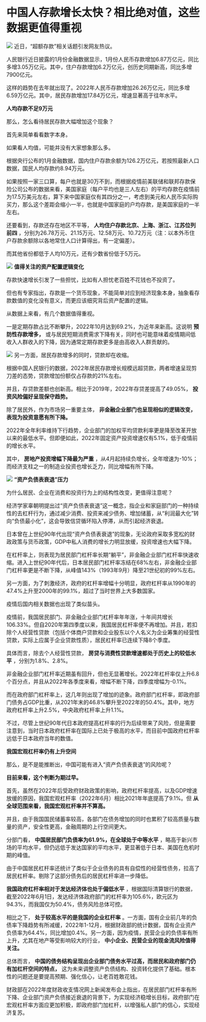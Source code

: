 # 中国人存款增长太快？相比绝对值，这些数据更值得重视

![](https://inews.gtimg.com/newsapp_bt/0/15678382117/1000)
近日，“超额存款”相关话题引发网友热议。

人民银行近日披露的1月份金融数据显示，1月份人民币存款增加6.87万亿元，同比多增3.05万亿元。其中，住户存款增加6.2万亿元，创历史同期新高，同比多增7900亿元。

这样的趋势在去年就出现了。2022年人民币存款增加26.26万亿元，同比多增6.59万亿元。其中，居民存款增加17.84万亿元，增速显著高于往年水平。

**人均存款不足9万元**

那么，怎么看待居民存款大幅增加这个现象？

首先来简单看看数字本身。

如果看人均值，可能并没有大家想象那么多。

根据央行公布的1月金融数据，国内住户存款余额为126.2万亿元，若按照最新人口数据，国民人均存款约8.94万元。

如果按照一家三口算，每户也就是30万不到，而根据疫情前美联储和联邦存款保险公司公布的数据来看，美国家庭（每户平均也是三人左右）的平均存款在疫情前为17.5万美元左右，算下来中国家庭仅有其四分之一，考虑到美元和人民币实际购买力，那么这个差距会缩小一半，也就是中国家庭的户均存款，是美国家庭的一半左右。

还要看到，存款还存在地区不平等， **人均住户存款北京、上海、浙江、江苏位列前四**
，分别为26.78万元、21.15万元、12.58万元、10.72万元（注：以本外币住户存款余额除以各地常住人口计算得出，有一定偏差）。

而其他省份都低于人均10万元，还有少数省份低于5万元。

![](https://inews.gtimg.com/newsapp_bt/0/15678382121/1000)
**值得关注的资产配置逻辑变化**

存款快速增长引发了一些担忧，比如有人担忧老百姓不花钱也不投资了。

但也有专家指出，存款是一个货币现象，不能简单对应到经济现象本身，抽象看存款数值的变化没有意义，而更应该细究背后资产配置的逻辑。

从数据上来看，有几个数据值得重视。

一是定期存款占比不断攀升，2022年10月达到69.2%，为近年来新高。这说明 **预防性存款增多，**
或与居民短期消费需求下降有关，同时也可能意味着疫情期间低收入人群收入的下降，因为通常定期存款更多是由高收入人群贡献的。

![](https://inews.gtimg.com/newsapp_bt/0/15678382123/1000)
另一方面，居民存款增多的同时，贷款却在收缩。

根据中国人民银行的数据，2022年居民存款增长规模远超贷款，两者增速呈现剪刀差的态势，贷款增加份额仅占存款的21%左右。

并且，存贷款差额也创新高。相比于2019年，2022年存贷差提高了49.05%， **投资风险偏好呈现保守趋势。**

除了居民外，作为市场另一重要主体， **非金融企业部门也呈现相似的逻辑改变，表现为投资意愿有所下降。**

2022年全年利率维持下行趋势，企业部门的加权平均贷款利率更是降至改革开放以来的最低水平。但即便如此，2022年固定资产投资增速仅有5.1%，低于疫情前的增长水平。

其中， **房地产投资增幅下降最为严重** ，从4月起持续负增长，全年增速为-10%；而经济支柱之一的制造业投资也增长乏力，同比增幅有所下降。

![](https://inews.gtimg.com/newsapp_bt/0/15678382129/1000)
**“资产负债表衰退”压力**

为什么居民、企业在消费和投资行为上的结构性改变，更值得注意呢？

经济学家辜朝明提出过“资产负债表衰退”这一概念，指企业和家庭部门的一种持续性的去杠杆行为，通过减少消费、投资来减少债务、增加储蓄，从“利润最大化”转向“负债最小化”，这会导致信贷循环陷入停滞，从而引起经济衰退。

日本曾在上世纪90年代出现“资产负债表衰退”的现象，无论政府采取多宽松的财政政策与货币政策，GDP中私人消费的增长力明显放缓，投资增速也大幅下降。

在杠杆率上，则表现为居民部门杠杆率长期“躺平”，非金融企业部门杠杆率快速收缩。进入上世纪90年代后，日本居民部门杠杆率冻结在68%左右，非金融企业部门杠杆率更是不断下降，从峰值143%（1993年9月）降至21世纪初的99%左右。

另一方面，为了刺激经济，政府的杠杆率增幅十分明显，政府杠杆率从1990年的47.4%上升至2000年的99.1%，超过了当时世界上大多数国家。

疫情后国内相关数据也出现了类似苗头。

疫情前，我国居民部门、非金融企业部门杠杆率年年涨，十年间共增长106.33%。但自2020年第四季度以来，我国居民杠杆率便不再增加。并且，若扣除个人经营性贷款（包括个体商户贷款和企业股东以个人名义为企业筹集的经营性贷款，实际上应属于企业贷款性质），居民杠杆率已连续下降8个季度。

具体而言，除去个人经营性贷款， **房贷与消费性贷款增速都处于历史上的较低水平** ，分别为1.8%、2.8%。

非金融企业部门杠杆率近期虽有回升，但也无显著增长。2022年杠杆率仅上升6.8个百分点，并且从2022年各季度来看，增幅不断下降，四季度增幅为-0.1%。

而在政府部门杠杆率上，这几年则出现了增加的迹象。政府部门杠杆率，即政府部门债务占GDP比重，从2021年末的46.8%攀升至2022年的50.4%。其中，地方政府杠杆率上升2.5%，中央政府杠杆率上升1.1%。

不过，尽管上世纪90年代日本政府提高杠杆率的行为后续带来了风险，但是需要注意到，当时日本政府杠杆率在国际上已处于极高的水平，而目前中国政府杠杆率远低于日本政府当年的数值。

**我国宏观杠杆率仍有上升空间**

那么，是不是能推断出，中国可能有进入“资产负债表衰退”的风险呢？

**目前来看，这个判断为期过早。**

首先，虽然在2022年后受政府财政政策的影响，政府杠杆率提高，以及GDP增速放缓的原因，我国宏观杠杆率（2022年6月）相比2021年年底提高了9.1%。但
**从全球范围来看，我国宏观杠杆率并不算高。**

并且，由于我国国民储蓄率较高，各部门在债务增加的同时也累积了较高质量与数量的资产，安全性更高，金融周期的上行空间更大。

分部门看， **中国居民部门负债率为61.9%，在全球处于中等水平**
，略高于新兴市场的平均水平，但仍远低于发达国家的平均水平，更显著低于日本、美国在危机时期的峰值。

由于中国居民杠杆率还统计了类似于企业债务的具有自偿性的经营性债务，拉高了居民杠杆率。剔除了这部分债务后的居民杠杆率进一步降低。

**我国政府杠杆率相对于发达经济体也处于偏低水平**
，根据国际清算银行的数据，截至2022年6月1日，发达经济体政府部门的杠杆率为105.6%，欧元区为94.3%，而我国仅为50.4%，债务风险总体可控。

相比之下， **处于较高水平的是我国的企业杠杆率**
。一方面，国有企业前几年的负债率下降趋势有所减缓，2022年1-12月，根据财政部的统计数据，国有企业资产负债率为64.4%，同比增加0.4%。另一方面，因为疫情，民营企业的负债率有所上升，尤其在地产等受影响较大的行业，
**中小企业、民营企业的现金流风险值得关注。**

总体而言， **中国的债务结构呈现出企业部门债务水平过高，而居民和政府部门仍有加杠杆空间的特点，**
这为未来调整资产负债结构、投资转化提供了基础。根本性的问题还是要提高预期、强化信心，让老百姓敢花钱。

财政部在2022年度财政收支情况网上新闻发布会上指出，在居民部门杠杆率有所下降、企业部门资产负债接近衰退的背景下，为实现经济稳增长目标，政府部门在宏观杠杆率方面应更加积极，即政府部门加杠杆，以增强私人部门的信心，实现经济复苏。

